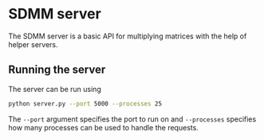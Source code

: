 # SDMM server

The SDMM server is a basic API for multiplying matrices with the help of helper servers.

## Running the server

The server can be run using

```bash
python server.py --port 5000 --processes 25
```

The `--port` argument specifies the port to run on and `--processes` specifies how many processes can be used to handle the requests.
